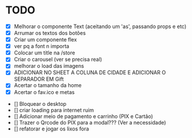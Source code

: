 # TODO

- [x] Melhorar o componente Text (aceitando um 'as', passando props e etc)
- [x] Arrumar os textos dos botões
- [x] Criar um componente flex
- [x] ver pq a font n importa
- [x] Colocar um title na /store
- [x] Criar o carousel (ver se precisa real)
- [x] melhorar o load das imagens
- [x] ADICIONAR NO SHEET A COLUNA DE CIDADE E ADICIONAR O SEPARADOR EM Gift
- [x] Acertar o tamanho da home
- [x] Acertar o fav.ico e metas
- [] Bloquear o desktop
- [] criar loading para internet ruim
- [] Adicionar meio de pagamento e carrinho (PIX e Cartão)
- [] Trazer o Qrcode do PIX para a modal??? (Ver a necessidade)
- [] refatorar e jogar os lixos fora
